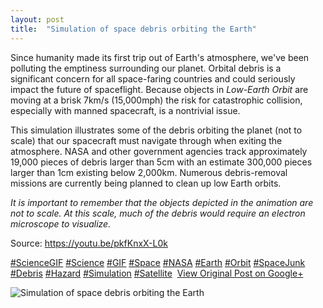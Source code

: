```yaml
---
layout: post
title:  "Simulation of space debris orbiting the Earth"
---
```


Since humanity made its first trip out of Earth's atmosphere, we've been polluting the emptiness surrounding our planet. Orbital debris is a significant concern for all space-faring countries and could seriously impact the future of spaceflight. Because objects in _Low-Earth Orbit_ are moving at a brisk 7km/s (15,000mph) the risk for catastrophic collision, especially with manned spacecraft, is a nontrivial issue.   
  
This simulation illustrates some of the debris orbiting the planet (not to scale) that our spacecraft must navigate through when exiting the atmosphere. NASA and other government agencies track approximately 19,000 pieces of debris larger than 5cm with an estimate 300,000 pieces larger than 1cm existing below 2,000km. Numerous debris-removal missions are currently being planned to clean up low Earth orbits.   
  
_It is important to remember that the objects depicted in the animation are not to scale. At this scale, much of the debris would require an electron microscope to visualize._  
  
Source: <https://youtu.be/pkfKnxX-L0k>  
  
[#ScienceGIF](https://plus.google.com/s/%23ScienceGIF/posts) [#Science](https://plus.google.com/s/%23Science/posts) [#GIF](https://plus.google.com/s/%23GIF/posts) [#Space](https://plus.google.com/s/%23Space/posts) [#NASA](https://plus.google.com/s/%23NASA/posts) [#Earth](https://plus.google.com/s/%23Earth/posts) [#Orbit](https://plus.google.com/s/%23Orbit/posts) [#SpaceJunk](https://plus.google.com/s/%23SpaceJunk/posts) [#Debris](https://plus.google.com/s/%23Debris/posts) [#Hazard](https://plus.google.com/s/%23Hazard/posts) [#Simulation](https://plus.google.com/s/%23Simulation/posts) [#Satellite](https://plus.google.com/s/%23Satellite/posts) ﻿
[View Original Post on Google+](https://plus.google.com/+ColinSullender/posts/454BTfGCLrg)

![Simulation of space debris orbiting the Earth](https://i.imgur.com/Plg4U6q.gif)
